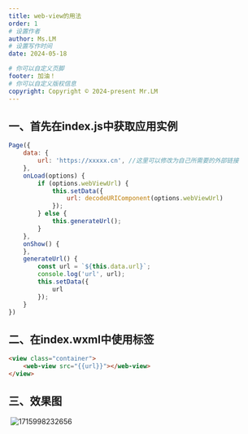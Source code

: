 ```yaml
---
title: web-view的用法
order: 1
# 设置作者
author: Ms.LM
# 设置写作时间
date: 2024-05-18 

# 你可以自定义页脚
footer: 加油！
# 你可以自定义版权信息
copyright: Copyright © 2024-present Mr.LM
---
```


## 一、首先在index.js中获取应用实例

```js
Page({
    data: {
        url: 'https://xxxxx.cn', //这里可以修改为自己所需要的外部链接
    },
    onLoad(options) {
        if (options.webViewUrl) {
          	this.setData({
                url: decodeURIComponent(options.webViewUrl)
            });
        } else {
            this.generateUrl();
        }
    },
    onShow() {
    },
    generateUrl() {
        const url = `${this.data.url}`;
        console.log('url', url);
        this.setData({
            url
        });
    }
})
```

## 二、在index.wxml中使用<web-view></web-view>标签

```html
<view class="container">
    <web-view src="{{url}}"></web-view>
</view>
```

## 三、效果图

​	![1715998232656](https://mengblog-1305308047.cos.ap-guangzhou.myqcloud.com/202405181010649.jpg)